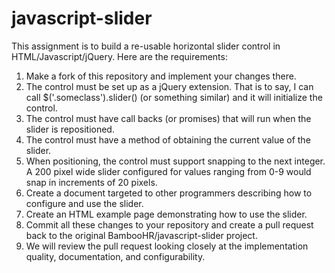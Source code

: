 # javascript-slider

This assignment is to build a re-usable horizontal slider control in HTML/Javascript/jQuery.  Here are the requirements:

1. Make a fork of this repository and implement your changes there.
2. The control must be set up as a jQuery extension.  That is to say, I can call $('.someclass').slider() (or something similar) and it will initialize the control.
3. The control must have call backs (or promises) that will run when the slider is repositioned.
4. The control must have a method of obtaining the current value of the slider.
5. When positioning, the control must support snapping to the next integer.  A 200 pixel wide slider configured for values ranging from 0-9 would snap in increments of 20 pixels.
6. Create a document targeted to other programmers describing how to configure and use the slider.
7. Create an HTML example page demonstrating how to use the slider.
8. Commit all these changes to your repository and create a pull request back to the original BambooHR/javascript-slider project.
9. We will review the pull request looking closely at the implementation quality, documentation, and configurability.



